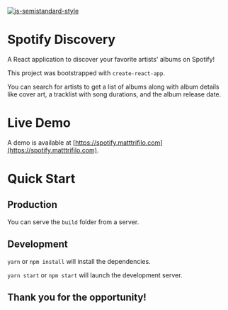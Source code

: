 [![js-semistandard-style](https://img.shields.io/badge/code%20style-semistandard-brightgreen.svg?style=flat-square)](https://github.com/Flet/semistandard)


# Spotify Discovery

A React application to discover your favorite artists' albums on Spotify!

This project was bootstrapped with `create-react-app`.

You can search for artists to get a list of albums along with album details like cover art, a tracklist with song durations, and the album release date.

# Live Demo

A demo is available at [https://spotify.matttrifilo.com](https://spotify.matttrifilo.com).

# Quick Start

## Production

You can serve the `build` folder from a server.

## Development

`yarn` or `npm install` will install the dependencies.

`yarn start` or `npm start` will launch the development server.

## Thank you for the opportunity!